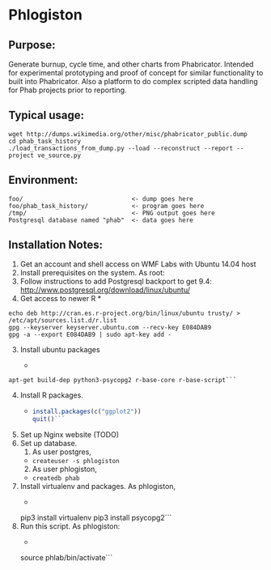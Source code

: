 # Phlogiston

## Purpose:
Generate burnup, cycle time, and other charts from Phabricator.  Intended for experimental prototyping and proof of concept for similar functionality to built into Phabricator.  Also a platform to do complex scripted data handling for Phab projects prior to reporting.

## Typical usage:
```
wget http://dumps.wikimedia.org/other/misc/phabricator_public.dump
cd phab_task_history
./load_transactions_from_dump.py --load --reconstruct --report --project ve_source.py
```

## Environment:
```
foo/                              <- dump goes here
foo/phab_task_history/            <- program goes here
/tmp/                             <- PNG output goes here
Postgresql database named "phab"  <- data goes here
```

## Installation Notes:

1. Get an account and shell access on WMF Labs with Ubuntu 14.04 host
2. Install prerequisites on the system.  As root:
  1. Follow instructions to add Postgresql backport to get 9.4: http://www.postgresql.org/download/linux/ubuntu/
  2. Get access to newer R
     *
```
echo deb http://cran.es.r-project.org/bin/linux/ubuntu trusty/ > /etc/apt/sources.list.d/r.list
gpg --keyserver keyserver.ubuntu.com --recv-key E084DAB9
gpg -a --export E084DAB9 | sudo apt-key add -
```
  3. Install ubuntu packages
     * ```apt-get install nginx postgresql-9.4 python3-pip python3-psycopg2 python3-dev
    apt-get build-dep python3-psycopg2 r-base-core r-base-script```
  4. Install R packages.
     * ```R
       install.packages(c("ggplot2"))
       quit()```
  5. Set up Nginx website (TODO)
3. Set up database.
   1. As user postgres,
     * `createuser -s phlogiston`
   2. As user phlogiston,
     * `createdb phab`
4. Install virtualenv and packages.  As phlogiston, 
     * ```mkdir ~/output
   pip3 install virtualenv
   pip3 install psycopg2```
5. Run this script.  As phlogiston:
     * ```virtualenv phlab
   source phlab/bin/activate```

